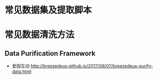 # 常见数据集及提取脚本

# 常见数据清洗方法
## Data Purification Framework
+ 爱因互动 http://breezedeus.github.io/2017/08/07/breezedeus-purify-data.html